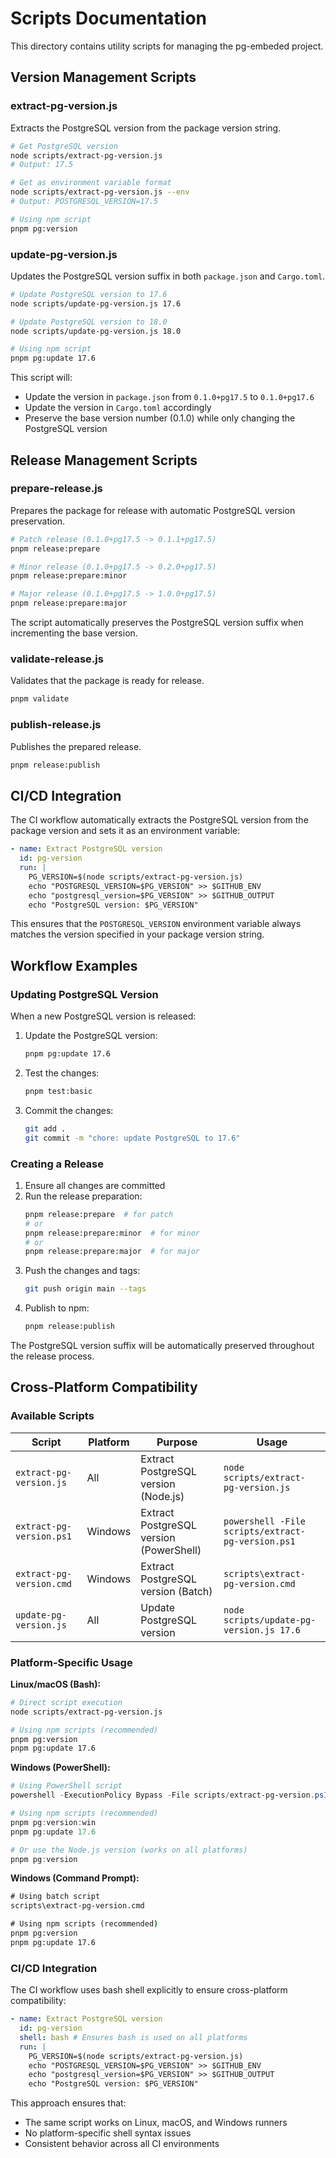 # Scripts Documentation

This directory contains utility scripts for managing the pg-embeded project.

## Version Management Scripts

### extract-pg-version.js

Extracts the PostgreSQL version from the package version string.

```bash
# Get PostgreSQL version
node scripts/extract-pg-version.js
# Output: 17.5

# Get as environment variable format
node scripts/extract-pg-version.js --env
# Output: POSTGRESQL_VERSION=17.5

# Using npm script
pnpm pg:version
```

### update-pg-version.js

Updates the PostgreSQL version suffix in both `package.json` and `Cargo.toml`.

```bash
# Update PostgreSQL version to 17.6
node scripts/update-pg-version.js 17.6

# Update PostgreSQL version to 18.0
node scripts/update-pg-version.js 18.0

# Using npm script
pnpm pg:update 17.6
```

This script will:

- Update the version in `package.json` from `0.1.0+pg17.5` to `0.1.0+pg17.6`
- Update the version in `Cargo.toml` accordingly
- Preserve the base version number (0.1.0) while only changing the PostgreSQL version

## Release Management Scripts

### prepare-release.js

Prepares the package for release with automatic PostgreSQL version preservation.

```bash
# Patch release (0.1.0+pg17.5 -> 0.1.1+pg17.5)
pnpm release:prepare

# Minor release (0.1.0+pg17.5 -> 0.2.0+pg17.5)
pnpm release:prepare:minor

# Major release (0.1.0+pg17.5 -> 1.0.0+pg17.5)
pnpm release:prepare:major
```

The script automatically preserves the PostgreSQL version suffix when incrementing the base version.

### validate-release.js

Validates that the package is ready for release.

```bash
pnpm validate
```

### publish-release.js

Publishes the prepared release.

```bash
pnpm release:publish
```

## CI/CD Integration

The CI workflow automatically extracts the PostgreSQL version from the package version and sets it as an environment variable:

```yaml
- name: Extract PostgreSQL version
  id: pg-version
  run: |
    PG_VERSION=$(node scripts/extract-pg-version.js)
    echo "POSTGRESQL_VERSION=$PG_VERSION" >> $GITHUB_ENV
    echo "postgresql_version=$PG_VERSION" >> $GITHUB_OUTPUT
    echo "PostgreSQL version: $PG_VERSION"
```

This ensures that the `POSTGRESQL_VERSION` environment variable always matches the version specified in your package version string.

## Workflow Examples

### Updating PostgreSQL Version

When a new PostgreSQL version is released:

1. Update the PostgreSQL version:

   ```bash
   pnpm pg:update 17.6
   ```

2. Test the changes:

   ```bash
   pnpm test:basic
   ```

3. Commit the changes:
   ```bash
   git add .
   git commit -m "chore: update PostgreSQL to 17.6"
   ```

### Creating a Release

1. Ensure all changes are committed
2. Run the release preparation:
   ```bash
   pnpm release:prepare  # for patch
   # or
   pnpm release:prepare:minor  # for minor
   # or
   pnpm release:prepare:major  # for major
   ```
3. Push the changes and tags:
   ```bash
   git push origin main --tags
   ```
4. Publish to npm:
   ```bash
   pnpm release:publish
   ```

The PostgreSQL version suffix will be automatically preserved throughout the release process.

## Cross-Platform Compatibility

### Available Scripts

| Script                   | Platform | Purpose                                 | Usage                                             |
| ------------------------ | -------- | --------------------------------------- | ------------------------------------------------- |
| `extract-pg-version.js`  | All      | Extract PostgreSQL version (Node.js)    | `node scripts/extract-pg-version.js`              |
| `extract-pg-version.ps1` | Windows  | Extract PostgreSQL version (PowerShell) | `powershell -File scripts/extract-pg-version.ps1` |
| `extract-pg-version.cmd` | Windows  | Extract PostgreSQL version (Batch)      | `scripts\extract-pg-version.cmd`                  |
| `update-pg-version.js`   | All      | Update PostgreSQL version               | `node scripts/update-pg-version.js 17.6`          |

### Platform-Specific Usage

**Linux/macOS (Bash):**

```bash
# Direct script execution
node scripts/extract-pg-version.js

# Using npm scripts (recommended)
pnpm pg:version
pnpm pg:update 17.6
```

**Windows (PowerShell):**

```powershell
# Using PowerShell script
powershell -ExecutionPolicy Bypass -File scripts/extract-pg-version.ps1

# Using npm scripts (recommended)
pnpm pg:version:win
pnpm pg:update 17.6

# Or use the Node.js version (works on all platforms)
pnpm pg:version
```

**Windows (Command Prompt):**

```cmd
# Using batch script
scripts\extract-pg-version.cmd

# Using npm scripts (recommended)
pnpm pg:version
pnpm pg:update 17.6
```

### CI/CD Integration

The CI workflow uses bash shell explicitly to ensure cross-platform compatibility:

```yaml
- name: Extract PostgreSQL version
  id: pg-version
  shell: bash # Ensures bash is used on all platforms
  run: |
    PG_VERSION=$(node scripts/extract-pg-version.js)
    echo "POSTGRESQL_VERSION=$PG_VERSION" >> $GITHUB_ENV
    echo "postgresql_version=$PG_VERSION" >> $GITHUB_OUTPUT
    echo "PostgreSQL version: $PG_VERSION"
```

This approach ensures that:

- The same script works on Linux, macOS, and Windows runners
- No platform-specific shell syntax issues
- Consistent behavior across all CI environments
